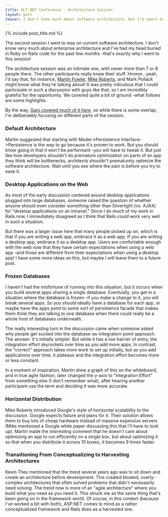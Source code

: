 ```yaml
---
title: ALT.NET Conference - Architecture Session
layout: post
teaser: I don't know much about software architecture. But I'm smart enough to shut up and listen when people like Martin Fowler talk about it.
---
```

{% include post_title.md %}

The second session I went to was on current software architecture. I don't know very much about enterprise architecture and I've had my head buried in Ruby on Rails code for the past few months -that's exactly why I went to this session!

The architecture session was an intimate one, with never more than 7 or 8 people there. The other participants really knew their stuff. Hmmm...yeah, I'd say that, for instance, [Martin Fowler](http://www.martinfowler.com), [Mike Roberts](http://www.mikebroberts.com/blogtastic/), and Mark Pollack might know what they're talking about! It was pretty ridiculous that I could participate in such a discussion with guys like that, so I am incredibly grateful for the opportunity. We covered quite a bit of ground -what follows are some highlights.

By the way, [Garo covered much of it here](http://garoyeri.blogspot.com/2007/10/altnet-conference-sessions-architecture.html), so while there is some overlap, I'm deliberately focusing on different parts of the session.


### Default Architecture ###

Martin suggested that starting with Model->Persistence Interface->Persistence is the way to go because it's proven to work. But you should know going in that it won't be performant -you will have to tweak it. But just like how developers shouldn't do premature optimization on parts of an app they think will be bottlenecks, architects shouldn't prematurely optimize the software architecture. Wait until you see where the pain is before you try to ease it.


### Desktop Applications on the Web ###

As most of the early discussion centered around desktop applications plugged into large databases, someone raised the question of whether anyone should even consider something other than Silverlight (vs. AJAX) for "desktop applications on an intranet." Since I do much of my work in Rails now, I immediately disagreed as I think that Rails *could* work very well in such a situation.

But there was a larger issue here that many people picked up on, which is that if you are writing a web app, embrace it as a web app. If you are writing a desktop app, embrace it as a desktop app. Users are comfortable enough with the web now that they have certain expectations when using a web app -and those are different from their expectations when using a desktop app! I have some more ideas on this, but maybe I will leave them to a future post.


### Frozen Databases ###

I haven't had the misfortune of running into this situation, but it occurs when you build several apps sharing a single database. Eventually, you get in a situation where the database is frozen -if you make a change to it, you will break several apps. So you should ideally have a database for each app, or maybe have the apps point to some sort of persistence facade that makes them think they are talking to one database when there could really be a whole host of databases underneath.

The really interesting turn in the discussion came when someone asked why people get sucked into the database-as-integration-point approach. The answer: it's initially simpler. But while it has a low barrier of entry, the integration effort skyrockets over time as you add more apps. In contrast, the "correct" approach takes more work to set up initially, but as you add applications over time, it plateaus and the integration effort becomes more or less constant.

In a moment of inspiration, Martin drew a graph of this on the whiteboard, and in true agile fashion, later changed the y-axis to "Integration Effort" from something else (I don't remember what), after hearing another participant use the term and deciding it was more accurate.


### Horizontal Distribution ###

Mike Roberts introduced Google's style of horizontal scalability to the discussion. Google expects failure and plans for it. Their solution allows them to buy lots of cheap hardware instead of massive expensive servers (Mike mentioned a Google white paper discussing this that I'll have to look up). Martin made the interesting comment that he doesn't care about optimizing an app to run efficiently on a single box, but about optimizing it so that when you distribute it across 10 boxes, it becomes 9 times faster.


### Transitioning From Conceptualizing to Harvesting Architectures ###

Kevin Thex mentioned that the trend several years ago was to sit down and create an architecture before development. This created bloated, overly-complex architectures that often solved problems that didn't necessarily need solving. The trend now is more of an "agile architecture" where you build what you need as you need it. This struck me as the same thing that's been going on in the framework world. Of course, in this context (because I've worked a bit with both), ASP.NET comes to mind as a rather conceptualized framework and Rails does as a harvested one.
